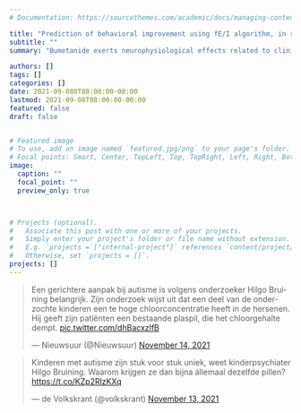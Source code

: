 ```yaml
---
# Documentation: https://sourcethemes.com/academic/docs/managing-content/

title: "Prediction of behavioral improvement using fE/I algorithm, in randomized controlled trial testing Bumetanide in Autism Spectrum Disorder"
subtitle: ""
summary: "Bumetanide exerts neurophysiological effects related to clinical changes in more responsive subsets, in whom prediction of improvement was feasible using Functional Excitation/Inhibition method applied to EEG ."

authors: []
tags: []
categories: []
date: 2021-09-080T08:00:00-00:00
lastmod: 2021-09-08T08:00:00-00:00
featured: false
draft: false


# Featured image
# To use, add an image named `featured.jpg/png` to your page's folder.
# Focal points: Smart, Center, TopLeft, Top, TopRight, Left, Right, BottomLeft, Bottom, BottomRight.
image: 
  caption: ""
  focal_point: ""
  preview_only: true



# Projects (optional).
#   Associate this post with one or more of your projects.
#   Simply enter your project's folder or file name without extension.
#   E.g. `projects = ["internal-project"]` references `content/project/deep-learning/index.md`.
#   Otherwise, set `projects = []`.
projects: []
---
```


<blockquote class="twitter-tweet"><p lang="nl" dir="ltr">Een gerichtere aanpak bij autisme is volgens onderzoeker Hilgo Bruining belangrijk. Zijn onderzoek wijst uit dat een deel van de onderzochte kinderen een te hoge chloorconcentratie heeft in de hersenen. Hij geeft zijn patiënten een bestaande plaspil, die het chloorgehalte dempt. <a href="https://t.co/dhBacxzlfB">pic.twitter.com/dhBacxzlfB</a></p>&mdash; Nieuwsuur (@Nieuwsuur) <a href="https://twitter.com/Nieuwsuur/status/1459990198541078528?ref_src=twsrc%5Etfw">November 14, 2021</a></blockquote> <script async src="https://platform.twitter.com/widgets.js" charset="utf-8"></script>

<blockquote class="twitter-tweet"><p lang="nl" dir="ltr">Kinderen met autisme zijn stuk voor stuk uniek, weet kinderpsychiater Hilgo Bruining. Waarom krijgen ze dan bijna állemaal dezelfde pillen?<a href="https://t.co/KZp2RlzKXq">https://t.co/KZp2RlzKXq</a></p>&mdash; de Volkskrant (@volkskrant) <a href="https://twitter.com/volkskrant/status/1459566738782273555?ref_src=twsrc%5Etfw">November 13, 2021</a></blockquote> <script async src="https://platform.twitter.com/widgets.js" charset="utf-8"></script>

